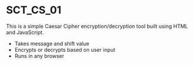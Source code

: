 # SCT_CS_01


This is a simple Caesar Cipher encryption/decryption tool built using HTML and JavaScript.

- Takes message and shift value
- Encrypts or decrypts based on user input
- Runs in any browser
